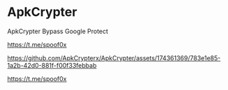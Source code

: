 # ApkCrypter
ApkCrypter
Bypass Google Protect

https://t.me/spoof0x


https://github.com/ApkCrypterx/ApkCrypter/assets/174361369/783e1e85-1a2b-42d0-881f-f00f33febbab


https://t.me/spoof0x
